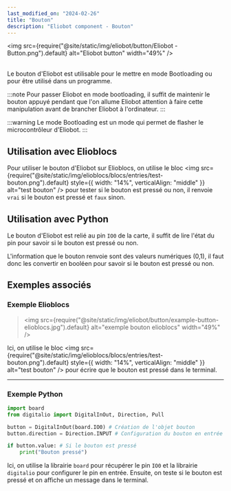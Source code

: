 ```yaml
---
last_modified_on: "2024-02-26"
title: "Bouton"
description: "Eliobot component - Bouton"
---
```



<img src={require("@site/static/img/eliobot/button/Eliobot - Button.png").default} alt="Eliobot button" width="49%" />

<br/>Le bouton d'Eliobot est utilisable pour le mettre en mode Bootloading ou pour être utilisé dans un programme.

:::note
Pour passer Eliobot en mode bootloading, il suffit de maintenir le bouton appuyé pendant que l'on allume Eliobot attention à faire cette manipulation avant de brancher Eliobot à l'ordinateur.
:::

:::warning
Le mode Bootloading est un mode qui permet de flasher le microcontrôleur d'Eliobot.
:::

## Utilisation avec Elioblocs

Pour utiliser le bouton d'Eliobot sur Elioblocs, on utilise le bloc <img src={require("@site/static/img/elioblocs/blocs/entries/test-bouton.png").default} style={{ width: "14%", verticalAlign: "middle" }} alt="test bouton" /> pour tester si le bouton est pressé ou non, il renvoie `vrai` si le bouton est pressé et `faux` sinon.

## Utilisation avec Python

Le bouton d'Eliobot est relié au pin `IO0` de la carte, il suffit de lire l'état du pin pour savoir si le bouton est pressé ou non.

L'information que le bouton renvoie sont des valeurs numériques (0,1), il faut donc les convertir en booléen pour savoir si le bouton est pressé ou non.

## Exemples associés

### Exemple Elioblocs

>
><img src={require("@site/static/img/eliobot/button/example-button-elioblocs.jpg").default} alt="exemple bouton elioblocs" width="49%" />
>

Ici, on utilise le bloc <img src={require("@site/static/img/elioblocs/blocs/entries/test-bouton.png").default} style={{ width: "14%", verticalAlign: "middle" }} alt="test bouton" /> pour écrire que le bouton est pressé dans le terminal.

---

### Exemple Python

```python
import board
from digitalio import DigitalInOut, Direction, Pull

button = DigitalInOut(board.IO0) # Création de l'objet bouton
button.direction = Direction.INPUT # Configuration du bouton en entrée

if button.value: # Si le bouton est pressé
    print("Bouton pressé")
```

Ici, on utilise la librairie `board` pour récupérer le pin `IO0` et la librairie `digitalio` pour configurer le pin en entrée. Ensuite, on teste si le bouton est pressé et on affiche un message dans le terminal.